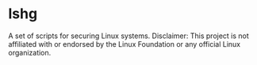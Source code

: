 # lshg
A set of scripts for securing Linux systems. Disclaimer: This project is not affiliated with or endorsed by the Linux Foundation or any official Linux organization.

